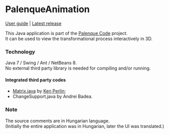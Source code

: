 # PalenqueAnimation

[User guide](http://akusius.github.io/palenque/appanim.html) |
[Latest release](https://github.com/akusius/palenque-animation/releases/latest)

This Java application is part of the [Palenque Code](http://akusius.github.io/palenque/) project.  
It can be used to view the transformational process interactively in 3D.

### Technology
Java 7 / Swing / Ant / NetBeans 8.  
No external third party library is needed for compiling and/or running.

#### Integrated third party codes
- [Matrix.java](http://mrl.nyu.edu/~perlin/render/Matrix.java) by [Ken Perlin](http://mrl.nyu.edu/~perlin/);
- ChangeSupport.java by Andrei Badea.

### Note
The source comments are in Hungarian language.  
(Initially the entire application was in Hungarian, later the UI was translated.)
